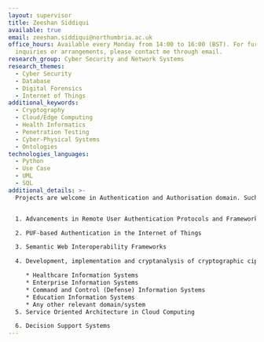 ```yaml
---
layout: supervisor
title: Zeeshan Siddiqui
available: true
email: zeeshan.siddiqui@northumbria.ac.uk
office_hours: Available every Monday from 14:00 to 16:00 (BST). For further
  inquiries or arrangements, please contact me through email.
research_group: Cyber Security and Network Systems
research_themes:
  - Cyber Security
  - Database
  - Digital Forensics
  - Internet of Things
additional_keywords:
  - Cryptography
  - Cloud/Edge Computing
  - Health Informatics
  - Penetration Testing
  - Cyber-Physical Systems
  - Ontologies
technologies_languages:
  - Python
  - Use Case
  - UML
  - SQL
additional_details: >-
  Projects are welcome in Authentication and Authorisation domain. Such as,


  1. Advancements in Remote User Authentication Protocols and Frameworks

  2. PUF-based Authentication in the Internet of Things

  3. Semantic Web Interoperability Frameworks

  4. Development, implementation and cryptanalysis of cryptographic ciphers and protocols in,

     * Healthcare Information Systems
     * Enterprise Information Systems
     * Command and Control (Defense) Information Systems
     * Education Information Systems
     * Any other relevant domain/system
  5. Service Oriented Architecture in Cloud Computing

  6. Decision Support Systems
---
```

